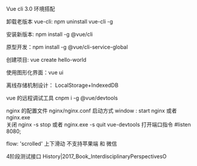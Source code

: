 Vue cli 3.0 环境搭配

卸载老版本 vue-cli: npm uninstall vue-cli -g

安装新版本: npm install -g @vue/cli

原型开发：npm install -g @vue/cli-service-global

创建项目: vue create hello-world

使用图形化界面：vue ui

离线存储机制设计： LocalStorage+IndexedDB

vue 的远程调试工具 cnpm i -g @vue/devtools

nginx 的配置文件 nginx/nginx.conf
启动方式 window : start nginx 或者 nginx.exe  
关闭 nginx -s stop 或者 nginx.exe -s quit
vue-devtools 打开端口指令
#listen 8080;

flow: 'scrolled' 上下滑动 不支持苹果端 和 微信

4阶段测试接口  History|2017_Book_InterdisciplinaryPerspectivesO